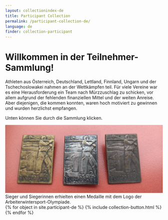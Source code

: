```yaml
---
layout: collectionindex-de
title: Participant Collection
permalink: /participant-collection-de/
language: de
finder: collection-participant
---
```


<h1>Willkommen in der Teilnehmer-Sammlung!</h1>
<p><span class="information">Athleten aus Österreich, Deutschland, Lettland, Finnland, Ungarn und der Tschechoslowakei nahmen an der Wettkämpfen teil. Für viele Vereine war es eine Herausforderung ein Team nach Mürzzuschlag zu schicken, vor allem aufgrund der fehlenden finanziellen Mittel und der weiten Anreise. Aber diejenigen, die kommen konnten, waren hoch motiviert zu gewinnen und wurden herzlichst empfangen.</span>
<p><span class="information">Unten können Sie durch die Sammlung klicken.</span></p>
<div class="grid-item" id="exhibit-image"><img src="../media/IMG_20210624_112333_long.jpg" class="img-fluid" alt="Medaillen für die Sieger">Sieger und Siegerinnen erhielten einen Medaille mit dem Logo der Arbeiterwintersport-Olympiade.</div>
<!--This adds the collection's objects.-->
{% for object in site.participant-de %}
    {% include collection-button.html %}
{% endfor %}